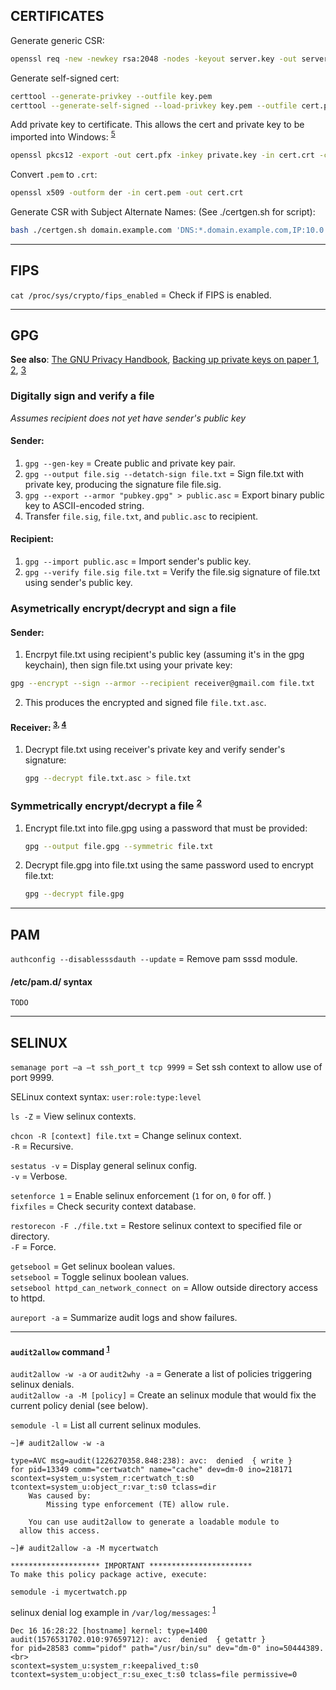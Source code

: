 
## CERTIFICATES

Generate generic CSR:
```bash
openssl req -new -newkey rsa:2048 -nodes -keyout server.key -out server.csr
```

Generate self-signed cert:
```bash
certtool --generate-privkey --outfile key.pem
certtool --generate-self-signed --load-privkey key.pem --outfile cert.pem
```

Add private key to certificate. This allows the cert and private key to be imported into Windows: <sup>[5]</sup>
```bash
openssl pkcs12 -export -out cert.pfx -inkey private.key -in cert.crt -certfile CACert.crt
```

Convert `.pem` to `.crt`:
```bash
openssl x509 -outform der -in cert.pem -out cert.crt
```

Generate CSR with Subject Alternate Names: (See ./certgen.sh for script):
```bash
bash ./certgen.sh domain.example.com 'DNS:*.domain.example.com,IP:10.0.0.10'
```


---
## FIPS

`cat /proc/sys/crypto/fips_enabled` = Check if FIPS is enabled.<br>


---
## GPG

**See also**: [The GNU Privacy Handbook](https://www.gnupg.org/gph/en/manual/book1.html), [Backing up private keys on paper 1](https://wiki.archlinux.org/index.php/Paperkey), [2](https://www.jabberwocky.com/software/paperkey/), [3](https://www.saminiir.com/paper-storage-and-recovery-of-gpg-keys/)  

### Digitally sign and verify a file

*Assumes recipient does not yet have sender's public key*

#### Sender:

1. `gpg --gen-key`                                  = Create public and private key pair.
1. `gpg --output file.sig --detatch-sign file.txt`  = Sign file.txt with private key, producing the signature file file.sig.
1. `gpg --export --armor "pubkey.gpg" > public.asc` = Export binary public key to ASCII-encoded string.
1. Transfer `file.sig`, `file.txt`, and `public.asc` to recipient.

#### Recipient:  

1. `gpg --import public.asc`                        = Import sender's public key.
1. `gpg --verify file.sig file.txt`                 = Verify the file.sig signature of file.txt using sender's public key.

### Asymetrically encrypt/decrypt and sign a file

#### Sender:  

1. Encrpyt file.txt using recipient's public key (assuming it's in the gpg keychain), then sign file.txt using your private key:
  ```bash
  gpg --encrypt --sign --armor --recipient receiver@gmail.com file.txt
  ```
2. This produces the encrypted and signed file `file.txt.asc`.

#### Receiver: <sup>[3], [4]</sup> 

1. Decrypt file.txt using receiver's private key and verify sender's signature:
   ```bash
   gpg --decrypt file.txt.asc > file.txt
   ```

### Symmetrically encrypt/decrypt a file <sup>[2]</sup> 

1. Encrypt file.txt into file.gpg using a password that must be provided:
   ```bash
   gpg --output file.gpg --symmetric file.txt
   ```
1. Decrypt file.gpg into file.txt using the same password used to encrypt file.txt:
   ```bash
   gpg --decrypt file.gpg
   ```


---
## PAM

`authconfig --disablesssdauth --update` = Remove pam sssd module.<br>

#### /etc/pam.d/ syntax
`TODO`


---
## SELINUX

`semanage port –a –t ssh_port_t tcp 9999` = Set ssh context to allow use of port 9999.<br>

SELinux context syntax: `user:role:type:level`  

`ls -Z` = View selinux contexts.<br>

`chcon -R [context] file.txt` = Change selinux context.<br>
                         `-R` = Recursive.<br>

`sestatus -v` = Display general selinux config.<br>
         `-v` = Verbose.<br>

`setenforce 1` = Enable selinux enforcement (`1` for on, `0` for off.  )  <br>
`fixfiles`     = Check security context database.<br>

`restorecon -F ./file.txt` = Restore selinux context to specified file or directory.<br>
                      `-F` = Force.<br>

`getsebool`                              = Get selinux boolean values.<br>
`setsebool`                              = Toggle selinux boolean values.<br>
`setsebool httpd_can_network_connect on` = Allow outside directory access to httpd.<br>

`aureport -a` = Summarize audit logs and show failures.<br>

---
#### `audit2allow` command <sup>[1]</sup>  

`audit2allow -w -a` or `audit2why -a` = Generate a list of policies triggering selinux denials.<br>
`audit2allow -a -M [policy]` = Create an selinux module that would fix the current policy denial (see below).<br>

`semodule -l` = List all current selinux modules.<br>

```
~]# audit2allow -w -a

type=AVC msg=audit(1226270358.848:238): avc:  denied  { write }
for pid=13349 comm="certwatch" name="cache" dev=dm-0 ino=218171
scontext=system_u:system_r:certwatch_t:s0  
tcontext=system_u:object_r:var_t:s0 tclass=dir  
	Was caused by:
		Missing type enforcement (TE) allow rule.

	You can use audit2allow to generate a loadable module to
  allow this access.
```  

```
~]# audit2allow -a -M mycertwatch

******************** IMPORTANT ***********************
To make this policy package active, execute:

semodule -i mycertwatch.pp
```

selinux denial log example in `/var/log/messages`: <sup>[1]</sup>  
```
Dec 16 16:28:22 [hostname] kernel: type=1400 audit(1576531702.010:97659712): avc:  denied  { getattr }
for pid=28583 comm="pidof" path="/usr/bin/su" dev="dm-0" ino=50444389.<br>
scontext=system_u:system_r:keepalived_t:s0 tcontext=system_u:object_r:su_exec_t:s0 tclass=file permissive=0
```

[1]: https://access.redhat.com/documentation/en-us/red_hat_enterprise_linux/6/html/security-enhanced_linux/sect-security-enhanced_linux-fixing_problems-allowing_access_audit2allow  
[2]: https://stackoverflow.com/questions/36393922/how-to-decrypt-a-symmetrically-encrypted-openpgp-message-using-php  
[3]: https://www.networkworld.com/article/3293052/encypting-your-files-with-gpg.html  
[4]: https://www.howtogeek.com/427982/how-to-encrypt-and-decrypt-files-with-gpg-on-linux/  
[5]: https://security.stackexchange.com/questions/25996/how-to-import-a-private-key-in-windows

